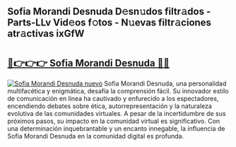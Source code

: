 ## Sofia Morandi Desnuda D𝚎sn𝚞dos filtr𝚊dos - Parts-LLv Vid𝚎os f𝚘tos - N𝚞evas filtr𝚊ciones atr𝚊ctivas ixGfW

# <h2><a href="http://mb7zft.tromn.icu/?c=Sofia+Morandi+Desnuda">🔗👉👉👉 Sofia Morandi Desnuda 🔗🔗</a></h2>

[![Sofia Morandi Desnuda nuevo](https://i.imgur.com/pEAQMta.gif)](http://mb7zft.tromn.icu/?c=Sofia+Morandi+Desnuda)
Sofia Morandi Desnuda, una personalidad multifacética y enigmática, desafía la comprensión fácil. Su innovador estilo de comunicación en línea ha cautivado y enfurecido a los espectadores, encendiendo debates sobre ética, autorrepresentación y la naturaleza evolutiva de las comunidades virtuales. A pesar de la incertidumbre de sus próximos pasos, su impacto en la comunidad virtual es significativo. Con una determinación inquebrantable y un encanto innegable, la influencia de Sofia Morandi Desnuda en la comunidad digital es profunda.
